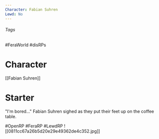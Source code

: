 ```yaml
---
Character: Fabian Suhren
Lewd: No
---
```


###### Tags
#FeraWorld #disRPs 
# Character
[[Fabian Suhren]]

# Starter
"I'm bored..." Fabian Suhren sighed as they put their feet up on the coffee table.

#OpenRP #FeraRP #LewdRP 
![[0811cc67a26b5d20e29e49362de4c352.jpg]]